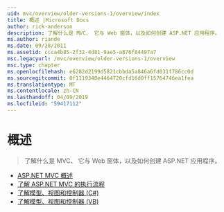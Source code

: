 ```yaml
---
uid: mvc/overview/older-versions-1/overview/index
title: 概述 |Microsoft Docs
author: rick-anderson
description: 了解什么是 MVC、 它与 Web 窗体，以及如何创建 ASP.NET 应用程序。
ms.author: riande
ms.date: 09/28/2011
ms.assetid: ccca4b85-2f32-4d81-9ae5-a876f84497a7
msc.legacyurl: /mvc/overview/older-versions-1/overview
msc.type: chapter
ms.openlocfilehash: e6282d2199d5821cbbda5a846a6fd031f786cc0d
ms.sourcegitcommit: 0f1119340e4464720cfd16d0ff15764746ea1fea
ms.translationtype: MT
ms.contentlocale: zh-CN
ms.lasthandoff: 04/09/2019
ms.locfileid: "59417112"
---
```

# <a name="overview"></a>概述

> 了解什么是 MVC、 它与 Web 窗体，以及如何创建 ASP.NET 应用程序。


- [ASP.NET MVC 概述](asp-net-mvc-overview.md)
- [了解 ASP.NET MVC 的执行流程](understanding-the-asp-net-mvc-execution-process.md)
- [了解模型、视图和控制器 (C#)](understanding-models-views-and-controllers-cs.md)
- [了解模型、视图和控制器 (VB)](understanding-models-views-and-controllers-vb.md)
